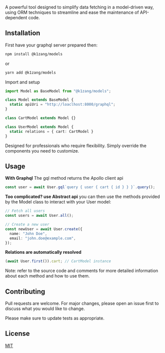 A powerful tool designed to simplify data fetching in a model-driven way, using ORM techniques to streamline and ease the maintenance of API-dependent code.

## Installation

First have your graphql server prepared then:

```bash
npm install @k1zang/models
```

or

```bash
yarn add @k1zang/models
```

Import and setup

```typescript
import Model as BaseModel from "@k1zang/models";

class Model extends BaseModel {
  static apiUri = "http://loaclhost:8000/graphql";
}

class CartModel extends Model {}

class UserModel extends Model {
  static relations = { cart: CartModel }
}
```

Designed for professionals who require flexibility.
Simply override the components you need to customize.

## Usage

**With Graphql**
The gql method returns the Apollo client api

```typescript
const user = await User.gql`query { user { cart { id } } }`.query();
```

**Too complicated? use Abstract api**
you can then use the methods provided by the Model class to interact with your User model:

```typescript
// Fetch all users
const users = await User.all();

// Create a new user
const newUser = await User.create({
  name: "John Doe",
  email: "john.doe@example.com",
});
```

**Relations are automatically resolved**

```typescript
(await User.first()).cart; // CartModel instance
```

Note: refer to the source code and comments for more detailed information about each method and how to use them.

## Contributing

Pull requests are welcome.
For major changes, please open an issue first to discuss what you would like to change.

Please make sure to update tests as appropriate.

## License

[MIT](https://choosealicense.com/licenses/mit/)
